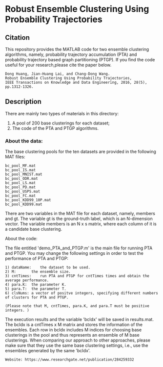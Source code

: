 # Robust Ensemble Clustering Using Probability Trajectories

## Citation
This repository provides the MATLAB code for two ensemble clustering algorithms, namely, probability trajectory accumulation (PTA)
and probability trajectory based graph partitioning (PTGP). If you find the code useful for your research,please cite the paper below.   

```
Dong Huang, Jian-Huang Lai, and Chang-Dong Wang. 
Robust Ensemble Clustering Using Probability Trajectories, 
IEEE Transactions on Knowledge and Data Engineering, 2016, 28(5), pp.1312-1326.
```

## Description
There are mainly two types of materials in this directory:
1. A pool of 200 base clusterings for each dataset;  
2. The code of the PTA and PTGP algorithms.

### About the data:

The base clustering pools for the ten datasets are provided in the following MAT files:

```
bc_pool_MF.mat
bc_pool_IS.mat
bc_pool_MNIST.mat
bc_pool_ODR.mat
bc_pool_LS.mat
bc_pool_PD.mat
bc_pool_USPS.mat
bc_pool_FC.mat
bc_pool_KDD99_10P.mat
bc_pool_KDD99.mat
```

There are two variables in the MAT file for each dataset, namely, members and gt. The variable gt is the ground-truth label, which is an N-dimension vector. The variable members is an N x s matrix, where each column of it is a candidate base clustering.


About the code:

The file entitled 'demo_PTA_and_PTGP.m' is the main file for running PTA and PTGP. You may change the following settings in order to test the performance of PTA and PTGP:

```
1) dataName:	the dataset to be used.
2) M:		the ensemble size.
3) cntTimes:	run PTA and PTGP for cntTimes times and obtain the average performance.
4) para.K:	the parameter K.
5) para.T:	the parameter T.
6) clsNums:	a vector of positve integers, specifying different numbers of clusters for PTA and PTGP.
```
`
(Please note that M, cntTimes, para.K, and para.T must be positive integers. )
`

The execution results and the variable 'bcIdx' will be saved in results.mat. The bcIdx is a cntTimes x M matrix and stores the information of the ensembles. Each row in bcIdx includes M indices for choosing base clusterings in the pool and thus represents an ensemble of M base clusterings. When comparing our approach to other approaches, please make sure that they use the same base clustering settings, i.e., use the ensembles generated by the same 'bcIdx'.

```
Website: https://www.researchgate.net/publication/284259332  
```

	
